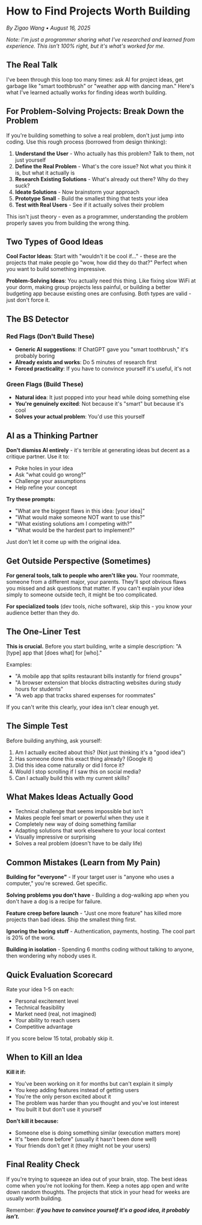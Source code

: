 # How to Find Projects Worth Building

*By Zigao Wang • August 16, 2025*

*Note: I'm just a programmer sharing what I've researched and learned from experience. This isn't 100% right, but it's what's worked for me.*

## The Real Talk

I've been through this loop too many times: ask AI for project ideas, get garbage like "smart toothbrush" or "weather app with dancing man." Here's what I've learned actually works for finding ideas worth building.

## For Problem-Solving Projects: Break Down the Problem

If you're building something to solve a real problem, don't just jump into coding. Use this rough process (borrowed from design thinking):

1. **Understand the User** - Who actually has this problem? Talk to them, not just yourself
2. **Define the Real Problem** - What's the core issue? Not what you think it is, but what it actually is
3. **Research Existing Solutions** - What's already out there? Why do they suck?
4. **Ideate Solutions** - Now brainstorm your approach
5. **Prototype Small** - Build the smallest thing that tests your idea
6. **Test with Real Users** - See if it actually solves their problem

This isn't just theory - even as a programmer, understanding the problem properly saves you from building the wrong thing.

## Two Types of Good Ideas

**Cool Factor Ideas**: Start with "wouldn't it be cool if..." - these are the projects that make people go "wow, how did they do that?" Perfect when you want to build something impressive.

**Problem-Solving Ideas**: You actually need this thing. Like fixing slow WiFi at your dorm, making group projects less painful, or building a better budgeting app because existing ones are confusing. Both types are valid - just don't force it.

## The BS Detector

### Red Flags (Don't Build These)
- **Generic AI suggestions**: If ChatGPT gave you "smart toothbrush," it's probably boring
- **Already exists and works**: Do 5 minutes of research first
- **Forced practicality**: If you have to convince yourself it's useful, it's not

### Green Flags (Build These)
- **Natural idea**: It just popped into your head while doing something else
- **You're genuinely excited**: Not because it's "smart" but because it's cool
- **Solves your actual problem**: You'd use this yourself

## AI as a Thinking Partner

**Don't dismiss AI entirely** - it's terrible at generating ideas but decent as a critique partner. Use it to:
- Poke holes in your idea
- Ask "what could go wrong?"
- Challenge your assumptions
- Help refine your concept

**Try these prompts:**
- "What are the biggest flaws in this idea: [your idea]"
- "What would make someone NOT want to use this?"
- "What existing solutions am I competing with?"
- "What would be the hardest part to implement?"

Just don't let it come up with the original idea.

## Get Outside Perspective (Sometimes)

**For general tools, talk to people who aren't like you.** Your roommate, someone from a different major, your parents. They'll spot obvious flaws you missed and ask questions that matter. If you can't explain your idea simply to someone outside tech, it might be too complicated.

**For specialized tools** (dev tools, niche software), skip this - you know your audience better than they do.

## The One-Liner Test

**This is crucial.** Before you start building, write a simple description: "A [type] app that [does what] for [who]."

Examples:
- "A mobile app that splits restaurant bills instantly for friend groups"
- "A browser extension that blocks distracting websites during study hours for students"
- "A web app that tracks shared expenses for roommates"

If you can't write this clearly, your idea isn't clear enough yet.

## The Simple Test

Before building anything, ask yourself:

1. Am I actually excited about this? (Not just thinking it's a "good idea")
2. Has someone done this exact thing already? (Google it)
3. Did this idea come naturally or did I force it?
4. Would I stop scrolling if I saw this on social media?
5. Can I actually build this with my current skills?

## What Makes Ideas Actually Good

- Technical challenge that seems impossible but isn't
- Makes people feel smart or powerful when they use it
- Completely new way of doing something familiar
- Adapting solutions that work elsewhere to your local context
- Visually impressive or surprising
- Solves a real problem (doesn't have to be daily life)

## Common Mistakes (Learn from My Pain)

**Building for "everyone"** - If your target user is "anyone who uses a computer," you're screwed. Get specific.

**Solving problems you don't have** - Building a dog-walking app when you don't have a dog is a recipe for failure.

**Feature creep before launch** - "Just one more feature" has killed more projects than bad ideas. Ship the smallest thing first.

**Ignoring the boring stuff** - Authentication, payments, hosting. The cool part is 20% of the work.

**Building in isolation** - Spending 6 months coding without talking to anyone, then wondering why nobody uses it.

## Quick Evaluation Scorecard

Rate your idea 1-5 on each:
- Personal excitement level
- Technical feasibility 
- Market need (real, not imagined)
- Your ability to reach users
- Competitive advantage

If you score below 15 total, probably skip it.

## When to Kill an Idea

**Kill it if:**
- You've been working on it for months but can't explain it simply
- You keep adding features instead of getting users
- You're the only person excited about it
- The problem was harder than you thought and you've lost interest
- You built it but don't use it yourself

**Don't kill it because:**
- Someone else is doing something similar (execution matters more)
- It's "been done before" (usually it hasn't been done well)
- Your friends don't get it (they might not be your users)

## Final Reality Check

If you're trying to squeeze an idea out of your brain, stop. The best ideas come when you're not looking for them. Keep a notes app open and write down random thoughts. The projects that stick in your head for weeks are usually worth building.

Remember: ***if you have to convince yourself it's a good idea, it probably isn’t.***